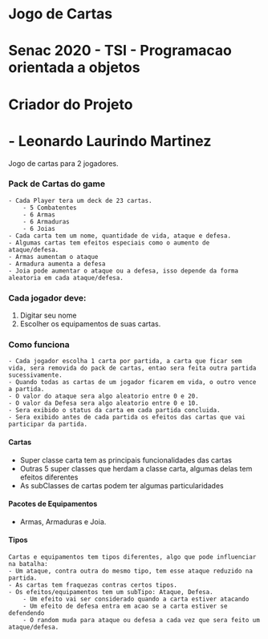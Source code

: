 # Jogo de Cartas
# Senac 2020 - TSI - Programacao orientada a objetos

# Criador do Projeto
# - Leonardo Laurindo Martinez 


Jogo de cartas para 2 jogadores.

### Pack de Cartas do game
	- Cada Player tera um deck de 23 cartas.
		- 5 Combatentes
		- 6 Armas
		- 6 Armaduras
		- 6 Joias
	- Cada carta tem um nome, quantidade de vida, ataque e defesa.
	- Algumas cartas tem efeitos especiais como o aumento de ataque/defesa.
	- Armas aumentam o ataque
	- Armadura aumenta a defesa
	- Joia pode aumentar o ataque ou a defesa, isso depende da forma aleatoria em cada ataque/defesa.
	

### Cada jogador deve:
1. Digitar seu nome
2. Escolher os equipamentos de suas cartas.

### Como funciona
	- Cada jogador escolha 1 carta por partida, a carta que ficar sem vida, sera removida do pack de cartas, entao sera feita outra partida sucessivamente.
	- Quando todas as cartas de um jogador ficarem em vida, o outro vence a partida.
	- O valor do ataque sera algo aleatorio entre 0 e 20.
	- O valor da Defesa sera algo aleatorio entre 0 e 10.
	- Sera exibido o status da carta em cada partida concluida.
	- Sera exibido antes de cada partida os efeitos das cartas que vai participar da partida.

#### Cartas
- Super classe carta tem as principais funcionalidades das cartas
- Outras 5 super classes que herdam a classe carta, algumas delas tem efeitos diferentes
- As subClasses de cartas podem ter algumas particularidades 

#### Pacotes de Equipamentos
- Armas, Armaduras e Joia.
 
#### Tipos
	Cartas e equipamentos tem tipos diferentes, algo que pode influenciar na batalha:
	- Um ataque, contra outra do mesmo tipo, tem esse ataque reduzido na partida.
	- As cartas tem fraquezas contras certos tipos.
	- Os efeitos/equipamentos tem um subTipo: Ataque, Defesa.
		- Um efeito vai ser considerado quando a carta estiver atacando
		- Um efeito de defesa entra em acao se a carta estiver se defendendo
		- O random muda para ataque ou defesa a cada vez que sera feito um ataque/defesa.	